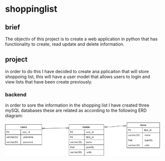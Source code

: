 # shoppinglist

## brief
The objectiv of this project is to create a web application in python that has functionality to create, read update and delete information.

## project
in order to do this I have decided to create ana pplicaiton that will store shoppoing list, this will have a user model that allows users to login and view lists that have been create previously.

### backend
in order to sore the information in the shopping list I have created three mySQL databases these are related as according to the following ERD diagram:

![ERD](images/ERD_diagram.draw.io.png)



